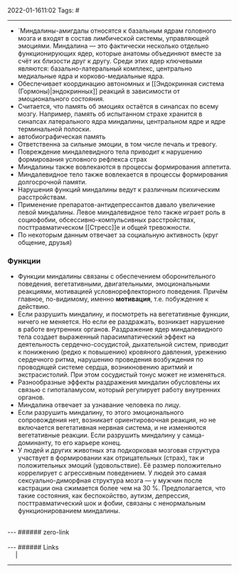 2022-01-1611:02
Tags: #

---
- `Миндалины-амигдалы относятся к базальным ядрам головного мозга и входят в состав лимбической системы, управляющей эмоциями. Миндалина — это фактически несколько отдельно функционирующих ядер, которые анатомы объединяют вместе за счёт их близости друг к другу. Среди этих ядер ключевыми являются: базально-латеральный комплекс, центрально медиальные ядра и корково-медиальные ядра.
- Обеспечивает координацию автономных и [[Эндокринная система (Гормоны)|эндокринных]] реакций в зависимости от эмоционального состояния.
- Считается, что память об эмоциях остаётся в синапсах по всему мозгу. Например, память об испытанном страхе хранится в синапсах латерального ядра миндалины, центральном ядре и ядре терминальной полоски.
- автобиографическая память
- Ответственна за сильные эмоции, в том числе печаль и тревогу.
- Повреждение миндалевидного тела приводит к нарушению формирования условного рефлекса страх
- Миндалины также вовлекаются в процессы формирования аппетита.
- Миндалевидное тело также вовлекается в процессы формирования долгосрочной памяти.
- Нарушения функций миндалины ведут к различным психическим расстройствам.
- Применение препаратов-антидепрессантов давало увеличение левой миндалины. Левое миндалевидное тело также играет роль в социофобии, обсессивно-компульсивных расстройствах, посттравматическом [[Стресс]]е и общей тревожности. 
- По некоторым данным отвечает за социальную активность (круг общение, друзья)
### Функции
- Функции миндалины связаны с обеспечением оборонительного поведения, вегетативными, двигательными, эмоциональными реакциями, мотивацией условнорефлекторного поведения. Причём главное, по-видимому, именно **мотивация**, т.е. побуждение к действию.
- Если разрушить миндалину, и посмотреть на вегетативные функции, ничего не меняется. Но если ее раздражать, возникает нарушение  в работе внутренних органов. Раздражение ядер миндалевидного тела создает выраженный парасимпатический эффект на деятельность сердечно-сосудистой, дыхательной систем, приводит к понижению (редко к повышению) кровяного давления, урежению сердечного ритма, нарушению проведения возбуждения по проводящей системе сердца, возникновению аритмий и экстрасистолий. При этом сосудистый тонус может не изменяться.
- Разнообразные эффекты раздражения миндалин обусловлены их связью с гипоталамусом, который регулирует работу внутренних органов.
- Миндалина отвечает за узнавание человека по лицу.
- Если разрушить миндалину, то этого эмоционального сопровождения нет, возникает ориентировочная реакция, но не включается вегетативная нервная система, и не изменяются вегетативные реакции. Если разрушить миндалину у самца-доминанту, то его карьере конец.
- У людей и других животных эта подкорковая мозговая структура участвует в формировании как отрицательных (страх), так и положительных эмоций (удовольствие). Её размер положительно коррелирует с агрессивным поведением. У людей это самая сексуально-диморфная структура мозга — у мужчин после кастрации она сжимается более чем на 30 %. Предполагается, что такие состояния, как беспокойство, аутизм, депрессия, посттравматический шок и фобии, связаны с ненормальным функционированием миндалины.

</br>
---
###### zero-link </br>

</br>
---
###### Links </br>
 &emsp; | &emsp; 


---